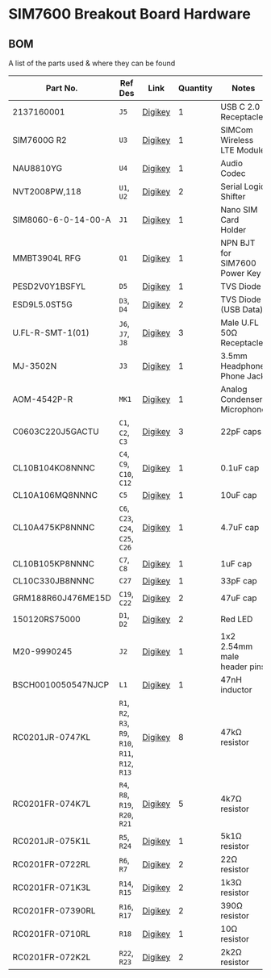 # SIM7600 Breakout Board Hardware

## BOM

A list of the parts used & where they can be found

| Part No.            | Ref Des                                            | Link                                                                                                         | Quantity | Notes                         |
| ------------------- | -------------------------------------------------- | ------------------------------------------------------------------------------------------------------------ | -------- | ----------------------------- |
| 2137160001          | `J5`                                               | [Digikey](https://www.digikey.com/en/products/detail/molex/2137160001/13662558)                              | 1        | USB C 2.0 Receptacle          |
| SIM7600G R2         | `U3`                                               | [Digikey](https://www.digikey.com/en/products/detail/simcom-wireless-solutions-limited/SIM7600G-R2/15841466) | 1        | SIMCom Wireless LTE Module    |
| NAU8810YG           | `U4`                                               | [Digikey](https://www.digikey.com/en/products/detail/nuvoton-technology-corporation/NAU8810YG/4271435)       | 1        | Audio Codec                   |
| NVT2008PW,118       | `U1`, `U2`                                         | [Digikey](https://www.digikey.com/en/products/detail/nxp-usa-inc/nvt2008pw-118/2530413)                      | 2        | Serial Logic Shifter          |
| SIM8060-6-0-14-00-A | `J1`                                               | [Digikey](https://www.digikey.com/en/products/detail/gct/sim8060-6-0-14-00-a/9859630)                        | 1        | Nano SIM Card Holder          |
| MMBT3904L RFG       | `Q1`                                               | [Digikey](https://www.digikey.com/en/products/detail/taiwan-semiconductor-corporation/mmbt3904l-rfg/7357838) | 1        | NPN BJT for SIM7600 Power Key |
| PESD2V0Y1BSFYL      | `D5`                                               | [Digikey](https://www.digikey.com/en/products/detail/nexperia-usa-inc/pesd2v0y1bsfyl/8628181)                | 1        | TVS Diode                     |
| ESD9L5.0ST5G        | `D3`, `D4`                                         | [Digikey](https://www.digikey.com/en/products/detail/onsemi/ESD9L5-0ST5G/1693175)                            | 2        | TVS Diode (USB Data)          |
| U.FL-R-SMT-1(01)    | `J6`, `J7`, `J8`                                   | [Digikey](https://www.digikey.com/en/products/detail/hirose-electric-co-ltd/U-FL-R-SMT-1-01/3978494)         | 3        | Male U.FL 50Ω Receptacle      |
| MJ-3502N            | `J3`                                               | [Digikey](https://www.digikey.com/en/products/detail/cui-devices/MJ-3502N/281266)                            | 1        | 3.5mm Headphone Phone Jack    |
| AOM-4542P-R         | `MK1`                                              | [Digikey](https://www.digikey.com/en/products/detail/pui-audio-inc/AOM-4542P-R/1745490)                      | 1        | Analog Condenser Microphone   |
| C0603C220J5GACTU    | `C1`, `C2`, `C3`                                   | [Digikey](https://www.digikey.com/en/products/detail/kemet/C0603C220J5GACTU/411055)                          | 3        | 22pF caps                     |
| CL10B104KO8NNNC     | `C4`, `C9`, `C10`, `C12`                           | [Digikey](https://www.digikey.com/en/products/detail/samsung-electro-mechanics/CL10B104KO8NNNC/3886663)      | 1        | 0.1uF cap                     |
| CL10A106MQ8NNNC     | `C5`                                               | [Digikey](https://www.digikey.com/en/products/detail/samsung-electro-mechanics/CL10A106MQ8NNNC/3886777)      | 1        | 10uF cap                      |
| CL10A475KP8NNNC     | `C6`, `C23`, `C24`, `C25`, `C26`                   | [Digikey](https://www.digikey.com/en/products/detail/samsung-electro-mechanics/CL10A475KP8NNNC/3886702)      | 1        | 4.7uF cap                     |
| CL10B105KP8NNNC     | `C7`, `C8`                                         | [Digikey](https://www.digikey.com/en/products/detail/samsung-electro-mechanics/CL10B105KP8NNNC/3887604)      | 1        | 1uF cap                       |
| CL10C330JB8NNNC     | `C27`                                              | [Digikey](https://www.digikey.com/en/products/detail/samsung-electro-mechanics/CL10C330JB8NNNC/3886728)      | 1        | 33pF cap                      |
| GRM188R60J476ME15D  | `C19`, `C22`                                       | [Digikey](https://www.digikey.com/en/products/detail/w%C3%BCrth-elektronik/865080543009/5728103)             | 2        | 47uF cap                      |
| 150120RS75000       | `D1`, `D2`                                         | [Digikey](https://www.digikey.com/en/products/detail/w%C3%BCrth-elektronik/150120RS75000/4489939)            | 2        | Red LED                       |
| M20-9990245         | `J2`                                               | [Digikey](https://www.digikey.com/en/products/detail/harwin-inc/M20-9990245/3728225)                         | 1        | 1x2 2.54mm male header pins   |
| BSCH0010050547NJCP  | `L1`                                               | [Digikey](https://www.digikey.com/en/products/detail/pulse-electronics/BSCH0010050547NJCP/10508660)          | 1        | 47nH inductor                 |
| RC0201JR-0747KL     | `R1`, `R2`, `R3`, `R9`, `R10`, `R11`, `R12`, `R13` | [Digikey](https://www.digikey.com/en/products/detail/yageo/RC0201JR-0747KL/1948954)                          | 8        | 47kΩ resistor                 |
| RC0201FR-074K7L     | `R4`, `R8`, `R19`, `R20`, `R21`                    | [Digikey](https://www.digikey.com/en/products/detail/yageo/RC0201FR-074K7L/1948894)                          | 5        | 4k7Ω resistor                 |
| RC0201JR-075K1L     | `R5`, `R24`                                        | [Digikey](https://www.digikey.com/en/products/detail/yageo/RC0201JR-075K1L/5280770)                          | 1        | 5k1Ω resistor                 |
| RC0201FR-0722RL     | `R6`, `R7`                                         | [Digikey](https://www.digikey.com/en/products/detail/yageo/RC0201FR-0722RL/5280378)                          | 2        | 22Ω resistor                  |
| RC0201FR-071K3L     | `R14`, `R15`                                       | [Digikey](https://www.digikey.com/en/products/detail/yageo/RC0201FR-071K3L/3202386)                          | 2        | 1k3Ω resistor                 |
| RC0201FR-07390RL    | `R16`, `R17`                                       | [Digikey](https://www.digikey.com/en/products/detail/yageo/RC0201FR-07390RL/3202404)                         | 2        | 390Ω resistor                 |
| RC0201FR-0710RL     | `R18`                                              | [Digikey](https://www.digikey.com/en/products/detail/yageo/RC0201FR-0710RL/1948874)                          | 1        | 10Ω resistor                  |
| RC0201FR-072K2L     | `R22`, `R23`                                       | [Digikey](https://www.digikey.com/en/products/detail/yageo/RC0201FR-072K2L/5280432)                          | 2        | 2k2Ω resistor                 |